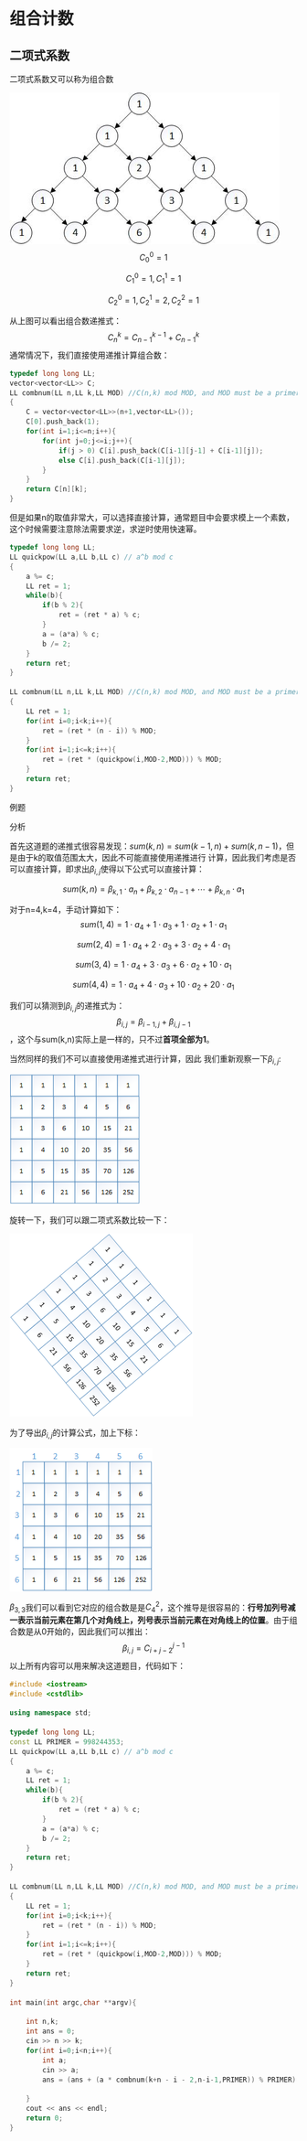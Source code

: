# 组合计数





## 二项式系数



二项式系数又可以称为组合数

![](image/二项式定理.jpg)
$$
C_0^0 = 1
$$

$$
C_1^0 = 1 , C_1^1 = 1
$$

$$
C_2^0 = 1,C_2^1 = 2,C_2^2 = 1
$$

从上图可以看出组合数递推式：
$$
C_n^k = C_{n-1}^{k-1} + C_{n-1}^{k}
$$
通常情况下，我们直接使用递推计算组合数：

```c++
typedef long long LL;
vector<vector<LL>> C;
LL combnum(LL n,LL k,LL MOD) //C(n,k) mod MOD, and MOD must be a primer
{
    C = vector<vector<LL>>(n+1,vector<LL>());
    C[0].push_back(1);
	for(int i=1;i<=n;i++){
        for(int j=0;j<=i;j++){
            if(j > 0) C[i].push_back(C[i-1][j-1] + C[i-1][j]);
            else C[i].push_back(C[i-1][j]);
        }
    }
    return C[n][k];
}
```

但是如果n的取值非常大，可以选择直接计算，通常题目中会要求模上一个素数，这个时候需要注意除法需要求逆，求逆时使用快速幂。

```c++
typedef long long LL;
LL quickpow(LL a,LL b,LL c) // a^b mod c
{
    a %= c;
    LL ret = 1;
    while(b){
        if(b % 2){
            ret = (ret * a) % c;
        }
        a = (a*a) % c;
        b /= 2;
    }
    return ret;
}

LL combnum(LL n,LL k,LL MOD) //C(n,k) mod MOD, and MOD must be a primer
{
    LL ret = 1;
    for(int i=0;i<k;i++){
        ret = (ret * (n - i)) % MOD;
    }
    for(int i=1;i<=k;i++){
        ret = (ret * (quickpow(i,MOD-2,MOD))) % MOD;
    }
    return ret;
}
```



例题





分析

首先这道题的递推式很容易发现：$sum(k,n) = sum(k-1,n) + sum(k,n-1)$，但是由于k的取值范围太大，因此不可能直接使用递推进行 计算，因此我们考虑是否可以直接计算，即求出$\beta_{i,j}$使得以下公式可以直接计算：

$$
sum(k,n) = \beta_{k,1} \cdot a_n + \beta_{k,2} \cdot a_{n-1} + \cdots + \beta_{k,n} \cdot a_1
$$

对于n=4,k=4，手动计算如下：
$$
sum(1,4) = 1 \cdot a_4 + 1 \cdot a_{3} + 1 \cdot a_2 + 1 \cdot a_1
$$

$$
sum(2,4) = 1 \cdot a_4 + 2 \cdot a_{3} + 3 \cdot a_2 + 4 \cdot a_1
$$

$$
sum(3,4) = 1 \cdot a_4 + 3 \cdot a_{3} + 6 \cdot a_2 + 10 \cdot a_1
$$

$$
sum(4,4) = 1 \cdot a_4 + 4 \cdot a_{3} + 10 \cdot a_2 + 20 \cdot a_1
$$

我们可以猜测到$\beta_{i,j}$的递推式为：$$\beta_{i,j} = \beta_{i-1,j} + \beta_{i,j-1}$$，这个与sum(k,n)实际上是一样的，只不过**首项全部为1**。

当然同样的我们不可以直接使用递推式进行计算，因此 我们重新观察一下$\beta_{i,j}$:

![](image/meituan5_1.png)

旋转一下，我们可以跟二项式系数比较一下：

![](image/meituan5_2.png)

为了导出$\beta_{i,j}$的计算公式，加上下标：

![](image/meituan5_3.png)

$\beta_{3,3}$我们可以看到它对应的组合数是是$C_4^2$，这个推导是很容易的：**行号加列号减一表示当前元素在第几个对角线上，列号表示当前元素在对角线上的位置**。由于组合数是从0开始的，因此我们可以推出：
$$
\beta_{i,j} = C_{i+j-2}^{j-1}
$$
以上所有内容可以用来解决这道题目，代码如下：

```c++
#include <iostream>
#include <cstdlib>

using namespace std;

typedef long long LL;
const LL PRIMER = 998244353;
LL quickpow(LL a,LL b,LL c) // a^b mod c
{
    a %= c;
    LL ret = 1;
    while(b){
        if(b % 2){
            ret = (ret * a) % c;
        }
        a = (a*a) % c;
        b /= 2;
    }
    return ret;
}

LL combnum(LL n,LL k,LL MOD) //C(n,k) mod MOD, and MOD must be a primer
{
    LL ret = 1;
    for(int i=0;i<k;i++){
        ret = (ret * (n - i)) % MOD;
    }
    for(int i=1;i<=k;i++){
        ret = (ret * (quickpow(i,MOD-2,MOD))) % MOD;
    }
    return ret;
}

int main(int argc,char **argv){

    int n,k;
    int ans = 0;
    cin >> n >> k;
    for(int i=0;i<n;i++){
        int a;
        cin >> a;
        ans = (ans + (a * combnum(k+n - i - 2,n-i-1,PRIMER)) % PRIMER) % PRIMER;

    }
    cout << ans << endl;
    return 0;
}
             
```




